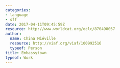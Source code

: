 ```yaml
---
categories:
- language
- sff
date: 2017-04-11T09:45:59Z
resource: http://www.worldcat.org/oclc/870498057
author:
  name: China Miéville
  resource: http://viaf.org/viaf/100992516
  typeof: Person
title: Embassytown
typeof: Work
---
```



